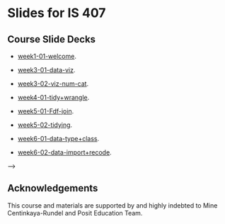 # Slides for IS 407

## Course Slide Decks

- [week1-01-welcome](week1-01-welcome).

- [week3-01-data-viz](week3-01-data-viz).

- [week3-02-viz-num-cat](week3-02-viz-num-cat).

- [week4-01-tidy+wrangle](week4-01-tidy+wrangle).

- [week5-01-Fdf-join](week5-01-df-join).

- [week5-02-tidying](week5-02-tidying).

- [week6-01-data-type+class](week6-01-data-type+class).

- [week6-02-data-import+recode](week6-02-data-import+recode).

<!-- - [week7-01-web-scrape](week7-01-web-scrape).

- [week8-01-functions+iteration](week8-01-functions+iteration).

- [week9-01-studies-confounding](week9-01-studies-confounding).

- [week9-02-effective-dataviz](week9-02-effective-dataviz).

- [week10-01-language-of-models](week10-01-language-of-models).

- [week10-02-modeling-nonlinear-relationships](week10-02-modeling-nonlinear-relationships).

- [week11-01-model-multiple-predictors](week11-01-model-multiple-predictors).

- [week12-01-logistic-reg+feature_eng](week12-01-logistic-reg+feature_eng).

- [week13-01-accessible-viz](week13-01-accessible-viz).

- [week15-01-regex](week15-01-regex).

- [week15-02-text-analysis_tf](week15-02-text-analysis_tf).

- [week15-03-text-analysis_tfidf+sentimentanal](week15-03-text-analysis_tfidf+sentimentanal)

- [week16-01-shiny-practice](week16-01-shiny-practice)

<!-- 


- [week13-02-named_entity_recognition](week13-02-named_entity_recognition). --> -->

<!-- ## Dev Toolkit Notes

Slides are built in using the **xaringan** package. See [here](https://github.com/yihui/xaringan) for more info on xaringan. There are two main reasons for choosing this format:

1. `xaringan` slides are R Markdown based, meaning code, output, and narrative can all live in one place and compiling the slides will run the R code as well.
2. Slide output is mobile friendly.

### Dev Instructions

Each slide deck is in its own folder, and one level above there is a custom css file. To compile the slides use `xaringan::inf_mr(cast_from = "..")`. This will launch the slides in the Viewer, and it will get updated as you edit and save your work. -->

## Acknowledgements

This course and materials are supported by and highly indebted to Mine Centinkaya-Rundel and Posit Education Team.
